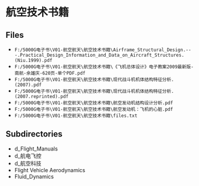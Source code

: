 # 航空技术书籍

## Files

- `F:/5000G电子书\V01-航空航天\航空技术书籍\Airframe_Structural_Design.---.Practical_Design_Information_and_Data_on_Aircraft_Structures.(Niu.1999).pdf`
- `F:/5000G电子书\V01-航空航天\航空技术书籍\《飞机总体设计》电子教案2009最新版-南航-余雄庆-620页-单个PDF.pdf`
- `F:/5000G电子书\V01-航空航天\航空技术书籍\现代战斗机机体结构特征分析.(2007).pdf`
- `F:/5000G电子书\V01-航空航天\航空技术书籍\现代战斗机机体结构特征分析.(2007.reprinted).pdf`
- `F:/5000G电子书\V01-航空航天\航空技术书籍\航空发动机结构设计分析.pdf`
- `F:/5000G电子书\V01-航空航天\航空技术书籍\航空发动机：飞机的心脏.pdf`
- `F:/5000G电子书\V01-航空航天\航空技术书籍\files.txt`

## Subdirectories

- d_Flight_Manuals
- d_航电飞控
- d_航空科技
- Flight Vehicle Aerodynamics
- Fluid_Dynamics
